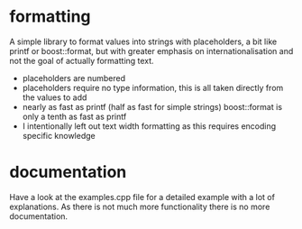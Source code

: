 # formatting

A simple library to format values into strings with placeholders, a bit like printf or boost::format, but with greater emphasis 
on internationalisation and not the goal of actually formatting text.

- placeholders are numbered
- placeholders require no type information, this is all taken directly from the values to add
- nearly as fast as printf (half as fast for simple strings) boost::format is only a tenth as fast as printf
- I intentionally left out text width formatting as this requires encoding specific knowledge


# documentation

Have a look at the examples.cpp file for a detailed example with a lot of
explanations. As there is not much more functionality there is no more 
documentation.
